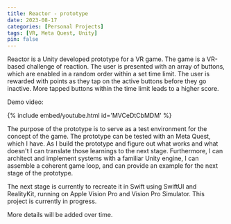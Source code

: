 ```yaml
---
title: Reactor - prototype
date: 2023-08-17
categories: [Personal Projects]
tags: [VR, Meta Quest, Unity]
pin: false
---
```


Reactor is a Unity developed prototype for a VR game. The game is a VR-based challenge of reaction. The user is presented with an array of buttons, which are enabled in a random order within a set time limit. The user is rewarded with points as they tap on the active buttons before they go inactive. More tapped buttons within the time limit leads to a higher score.

Demo video:

{% include embed/youtube.html id='MVCeDtCbMDM' %}


The purpose of the prototype is to serve as a test environment for the concept of the game. The prototype can be tested with an Meta Quest, which I have. As I build the prototype and figure out what works and what doesn't I can translate those learnings to the next stage. Furthermore, I can architect and implement systems with a familiar Unity engine, I can assemble a coherent game loop, and can provide an example for the next stage of the prototype. 

The next stage is currently to recreate it in Swift using SwiftUI and RealityKit, running on Apple Vision Pro and Vision Pro Simulator. This project is currently in progress.

More details will be added over time.




